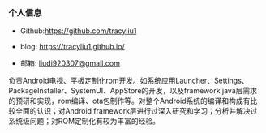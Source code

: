 ### 个人信息

- Github:https://github.com/tracyliu1 

- blog: https://tracyliu1.github.io/

- 邮箱: liudi920307@gmail.com

  

负责Android电视、平板定制化rom开发。如系统应用Launcher、Settings、PackageInstaller、SystemUI、AppStore的开发，以及framework java层需求的预研和实现，rom编译、ota包制作等。对整个Android系统的编译和构成有比较全面的认识；对Android framework层进行过深入研究和学习；分析并解决过系统级问题；对ROM定制化有较为丰富的经验。



